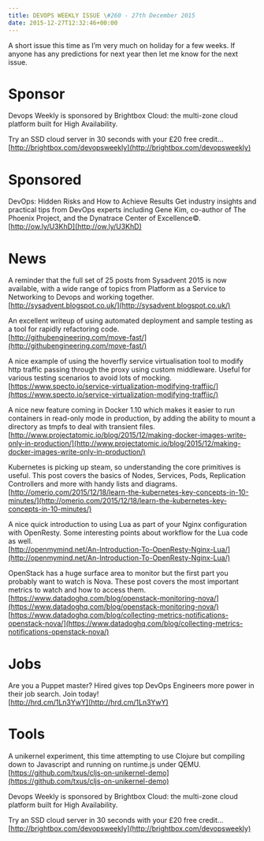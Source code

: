 ```yaml
---
title: DEVOPS WEEKLY ISSUE \#260 - 27th December 2015 
date: 2015-12-27T12:32:46+00:00
---
```


A short issue this time as I’m very much on holiday for a few weeks. If anyone has any predictions for next year then let me know for the next issue.


Sponsor
======

Devops Weekly is sponsored by Brightbox Cloud: the multi-zone cloud platform built for High Availability.

Try an SSD cloud server in 30 seconds with your £20 free credit…
<br>[http://brightbox.com/devopsweekly](http://brightbox.com/devopsweekly)


Sponsored
========

DevOps: Hidden Risks and How to Achieve Results
Get industry insights and practical tips from DevOps experts including Gene Kim, co-author of The Phoenix Project, and the Dynatrace Center of Excellence©.
<br>[http://ow.ly/U3KhD](http://ow.ly/U3KhD)


News
====

A reminder that the full set of 25 posts from Sysadvent 2015 is now available, with a wide range of topics from Platform as a Service to Networking to Devops and working together.
<br>[http://sysadvent.blogspot.co.uk/](http://sysadvent.blogspot.co.uk/)


An excellent writeup of using automated deployment and sample testing as a tool for rapidly refactoring code.
<br>[http://githubengineering.com/move-fast/](http://githubengineering.com/move-fast/)


A nice example of using the hoverfly service virtualisation tool to modify http traffic passing through the proxy using custom middleware. Useful for various testing scenarios to avoid lots of mocking.
<br>[https://www.specto.io/service-virtualization-modifying-traffiic/](https://www.specto.io/service-virtualization-modifying-traffiic/)


A nice new feature coming in Docker 1.10 which makes it easier to run containers in read-only mode in production, by adding the ability to mount a directory as tmpfs to deal with transient files.
<br>[http://www.projectatomic.io/blog/2015/12/making-docker-images-write-only-in-production/](http://www.projectatomic.io/blog/2015/12/making-docker-images-write-only-in-production/)


Kubernetes is picking up steam, so understanding the core primitives is useful. This post covers the basics of Nodes, Services, Pods, Replication Controllers and more with handy lists and diagrams.
<br>[http://omerio.com/2015/12/18/learn-the-kubernetes-key-concepts-in-10-minutes/](http://omerio.com/2015/12/18/learn-the-kubernetes-key-concepts-in-10-minutes/)


A nice quick introduction to using Lua as part of your Nginx configuration with OpenResty. Some interesting points about workflow for the Lua code as well.
<br>[http://openmymind.net/An-Introduction-To-OpenResty-Nginx-Lua/](http://openmymind.net/An-Introduction-To-OpenResty-Nginx-Lua/)


OpenStack has a huge surface area to monitor but the first part you probably want to watch is Nova. These post covers the most important metrics to watch and how to access them.
<br>[https://www.datadoghq.com/blog/openstack-monitoring-nova/](https://www.datadoghq.com/blog/openstack-monitoring-nova/)
<br>[https://www.datadoghq.com/blog/collecting-metrics-notifications-openstack-nova/](https://www.datadoghq.com/blog/collecting-metrics-notifications-openstack-nova/)


Jobs
====

Are you a Puppet master? Hired gives top DevOps Engineers more power in their job search. Join today!
<br>[http://hrd.cm/1Ln3YwY](http://hrd.cm/1Ln3YwY)


Tools
=====

A unikernel experiment, this time attempting to use Clojure but compiling down to Javascript and running on runtime.js under QEMU.
<br>[https://github.com/txus/cljs-on-unikernel-demo](https://github.com/txus/cljs-on-unikernel-demo)


Devops Weekly is sponsored by Brightbox Cloud: the multi-zone cloud platform built for High Availability.

Try an SSD cloud server in 30 seconds with your £20 free credit…
<br>[http://brightbox.com/devopsweekly](http://brightbox.com/devopsweekly)



